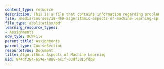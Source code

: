 ```yaml
---
content_type: resource
description: This is a file that contains information regarding problem set 1.
file: /media/courses/18-409-algorithmic-aspects-of-machine-learning-spring-2015/944df264659e48886d1f03df3815fdb8_MIT18_409S15_pset_1.pdf
file_type: application/pdf
learning_resource_types:
- Assignments
ocw_type: OCWFile
parent_title: Assignments
parent_type: CourseSection
resourcetype: Document
title: Algorithmic Aspects of Machine Learning
uid: 944df264-659e-4888-6d1f-03df3815fdb8
---
```

